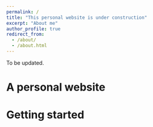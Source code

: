 ```yaml
---
permalink: /
title: "This personal website is under construction"
excerpt: "About me"
author_profile: true
redirect_from: 
  - /about/
  - /about.html
---
```


To be updated.

A personal website
======


Getting started
======


